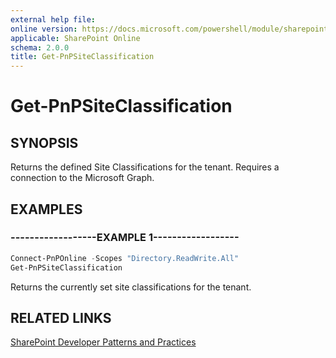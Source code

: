 ```yaml
---
external help file:
online version: https://docs.microsoft.com/powershell/module/sharepoint-pnp/get-pnpsiteclassification
applicable: SharePoint Online
schema: 2.0.0
title: Get-PnPSiteClassification
---
```


# Get-PnPSiteClassification

## SYNOPSIS
Returns the defined Site Classifications for the tenant. Requires a connection to the Microsoft Graph.

## EXAMPLES

### ------------------EXAMPLE 1------------------
```powershell
Connect-PnPOnline -Scopes "Directory.ReadWrite.All"
Get-PnPSiteClassification
```

Returns the currently set site classifications for the tenant.

## RELATED LINKS

[SharePoint Developer Patterns and Practices](https://aka.ms/sppnp)